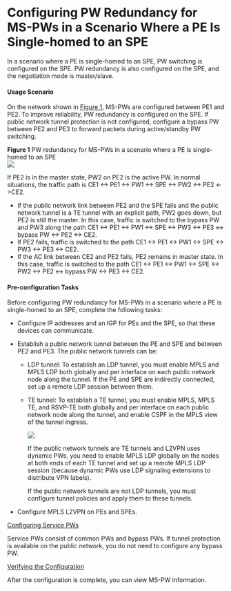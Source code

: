 Configuring PW Redundancy for MS-PWs in a Scenario Where a PE Is Single-homed to an SPE
=======================================================================================

In a scenario where a PE is single-homed to an SPE, PW switching is configured on the SPE. PW redundancy is also configured on the SPE, and the negotiation mode is master/slave.

#### Usage Scenario

On the network shown in [Figure 1](#EN-US_TASK_0172369889__fig_dc_vrp_cfg_01918401), MS-PWs are configured between PE1 and PE2. To improve reliability, PW redundancy is configured on the SPE. If public network tunnel protection is not configured, configure a bypass PW between PE2 and PE3 to forward packets during active/standby PW switching.

**Figure 1** PW redundancy for MS-PWs in a scenario where a PE is single-homed to an SPE  
![](images/fig_dc_vrp_cfg_01918401.png)

If PE2 is in the master state, PW2 on PE2 is the active PW. In normal situations, the traffic path is CE1 <-> PE1 <-> PW1 <-> SPE <-> PW2 <-> PE2 <->CE2.

* If the public network link between PE2 and the SPE fails and the public network tunnel is a TE tunnel with an explicit path, PW2 goes down, but PE2 is still the master. In this case, traffic is switched to the bypass PW and PW3 along the path CE1 <-> PE1 <-> PW1 <-> SPE <-> PW3 <-> PE3 <-> bypass PW <-> PE2 <-> CE2.
* If PE2 fails, traffic is switched to the path CE1 <-> PE1 <-> PW1 <-> SPE <-> PW3 <-> PE3 <-> CE2.
* If the AC link between CE2 and PE2 fails, PE2 remains in master state. In this case, traffic is switched to the path CE1 <-> PE1 <-> PW1 <-> SPE <-> PW2 <-> PE2 <-> bypass PW <-> PE3 <-> CE2.

#### Pre-configuration Tasks

Before configuring PW redundancy for MS-PWs in a scenario where a PE is single-homed to an SPE, complete the following tasks:

* Configure IP addresses and an IGP for PEs and the SPE, so that these devices can communicate.
* Establish a public network tunnel between the PE and SPE and between PE2 and PE3. The public network tunnels can be:
  
  + LDP tunnel: To establish an LDP tunnel, you must enable MPLS and MPLS LDP both globally and per interface on each public network node along the tunnel. If the PE and SPE are indirectly connected, set up a remote LDP session between them.
  + TE tunnel: To establish a TE tunnel, you must enable MPLS, MPLS TE, and RSVP-TE both globally and per interface on each public network node along the tunnel, and enable CSPF in the MPLS view of the tunnel ingress.
    
    ![](../../../../public_sys-resources/note_3.0-en-us.png) 
    
    If the public network tunnels are TE tunnels and L2VPN uses dynamic PWs, you need to enable MPLS LDP globally on the nodes at both ends of each TE tunnel and set up a remote MPLS LDP session (because dynamic PWs use LDP signaling extensions to distribute VPN labels).
    
    If the public network tunnels are not LDP tunnels, you must configure tunnel policies and apply them to these tunnels.
* Configure MPLS L2VPN on PEs and SPEs.


[Configuring Service PWs](../../../../software/nev8r10_vrpv8r16/user/vrp/dc_vrp_cfg_019185.html)

Service PWs consist of common PWs and bypass PWs. If tunnel protection is available on the public network, you do not need to configure any bypass PW.

[Verifying the Configuration](../../../../software/nev8r10_vrpv8r16/user/vrp/dc_vrp_cfg_019189.html)

After the configuration is complete, you can view MS-PW information.